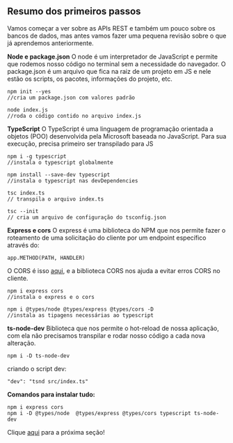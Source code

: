 ## **Resumo dos primeiros passos**
Vamos começar a ver sobre as APIs REST e também um pouco sobre os bancos de dados, mas  antes vamos fazer uma pequena revisão sobre o que já aprendemos anteriormente.

**Node e package.json**
O node é um interpretador de JavaScript e permite que rodemos nosso código no terminal sem a necessidade do navegador. O package.json é um arquivo que fica na raiz de um projeto em JS e nele estão os scripts, os pacotes, informações do projeto, etc. 
```
npm init --yes 
//cria um package.json com valores padrão

node index.js
//roda o código contido no arquivo index.js
```

**TypeScript**
O TypeScript é uma linguagem de programação orientada a objetos (POO) desenvolvida pela Microsoft baseada no JavaScript. Para sua execução, precisa primeiro ser transpilado para JS

```
npm i -g typescript 
//instala o typescript globalmente

npm install --save-dev typescript
//instala o typescript nas devDependencies

tsc index.ts
// transpila o arquivo index.ts

tsc --init
// cria um arquivo de configuração do tsconfig.json
```
**Express e cors**
O express é uma biblioteca do NPM que nos permite fazer o roteamento de uma solicitação do cliente por um endpoint específico através do:

```
app.METHOD(PATH, HANDLER)
```
O CORS é isso [aqui](https://developer.mozilla.org/pt-BR/docs/Web/HTTP/CORS), e a biblioteca CORS nos ajuda a evitar erros CORS no cliente.

```
npm i express cors
//instala o express e o cors

npm i @types/node @types/express @types/cors -D
//instala as tipagens necessárias ao typescript
```
**ts-node-dev**
Biblioteca que nos permite o hot-reload de nossa aplicação, com ela não precisamos transpilar e rodar nosso código a cada nova alteração.

```
npm i -D ts-node-dev
```
criando o script dev:
```
"dev": "tsnd src/index.ts"
```

**Comandos para instalar tudo:**
```
npm i express cors
npm i -D @types/node  @types/express @types/cors typescript ts-node-dev
```

Clique [aqui](./passo-2.md) para a próxima seção!

